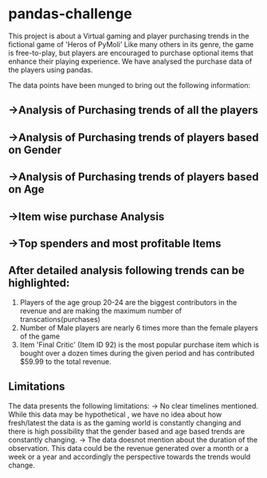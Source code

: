 # <cnter> pandas-challenge
This project is about a Virtual gaming and player purchasing trends in the fictional game of 'Heros of PyMoli'
Like many others in its genre, the game is free-to-play, but players are encouraged to purchase optional items that enhance their playing experience. 
We have analysed the purchase data of the players using pandas.

The data points have been munged to bring out the following information:
## ->Analysis of Purchasing trends of all the players
## ->Analysis of Purchasing trends of players based on Gender
## ->Analysis of Purchasing trends of players based on Age
## ->Item wise purchase Analysis
## ->Top spenders and most profitable Items


## After detailed analysis following trends can be highlighted: 
1. Players of the age group 20-24 are the biggest contributors in the revenue and are making the maximum number of transcations(purchases)
2. Number of Male players are nearly 6 times more than the female players of the game
3. Item 'Final Critic' (Item ID 92) is the most popular purchase item which is bought over a dozen times during the given period and has contributed $59.99 to the total revenue.

## Limitations
The data presents the following limitations:
-> No clear timelines mentioned. While this data may be hypothetical , we have no idea about how fresh/latest the data is as the gaming world is constantly changing and there is high possibility that the gender based and age based trends are constantly changing.
-> The data doesnot mention about the duration of the observation. This data could be the revenue generated over a  month or a week or a year and accordingly the perspective towards the trends would change.

